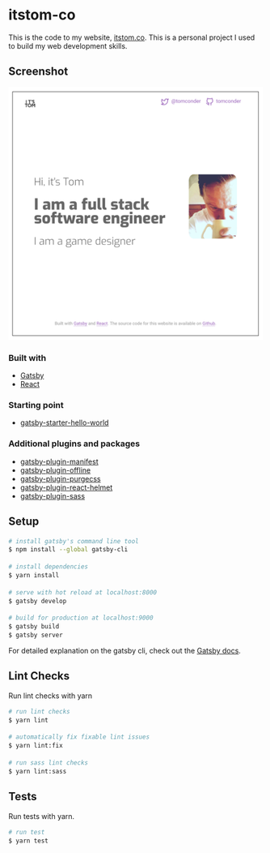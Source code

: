 # itstom-co
This is the code to my website, [itstom.co](https://itstom.co). This is a personal project I used to build my web 
development skills.

## Screenshot
![screenshot](static/assets/readme-screenshot.png)

### Built with

* [Gatsby](https://github.com/gatsbyjs/gatsby)
* [React](https://github.com/facebook/react)

### Starting point

* [gatsby-starter-hello-world](https://github.com/gatsbyjs/gatsby-starter-hello-world)

### Additional plugins and packages

* [gatsby-plugin-manifest](https://github.com/gatsbyjs/gatsby/tree/master/packages/gatsby-plugin-manifest)
* [gatsby-plugin-offline](https://github.com/gatsbyjs/gatsby/tree/master/packages/gatsby-plugin-offline)
* [gatsby-plugin-purgecss](https://github.com/gatsbyjs/gatsby/tree/master/packages/gatsby-plugin-purgecss)
* [gatsby-plugin-react-helmet](https://github.com/gatsbyjs/gatsby/tree/master/packages/gatsby-plugin-react-helmet)
* [gatsby-plugin-sass](https://github.com/gatsbyjs/gatsby/tree/master/packages/gatsby-plugin-sass)

## Setup

``` bash
# install gatsby's command line tool
$ npm install --global gatsby-cli

# install dependencies 
$ yarn install

# serve with hot reload at localhost:8000
$ gatsby develop

# build for production at localhost:9000
$ gatsby build
$ gatsby server
```

For detailed explanation on the gatsby cli, check out the [Gatsby docs](https://www.gatsbyjs.org/docs/).

## Lint Checks
Run lint checks with yarn
``` bash
# run lint checks
$ yarn lint

# automatically fix fixable lint issues
$ yarn lint:fix

# run sass lint checks
$ yarn lint:sass
```

## Tests
Run tests with yarn.
``` bash
# run test
$ yarn test
```
